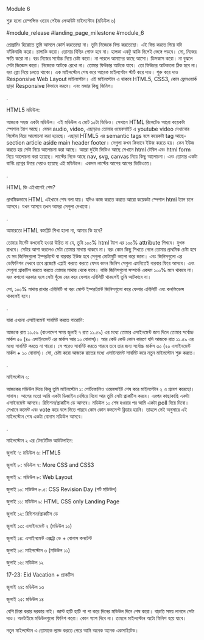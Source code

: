 Module 6



শুরু হলো রেস্পন্সিভ ওয়েব পেইজ লেআউট মাইলস্টোন (মডিউল ৬)

#module_release #landing_page_milestone #module_6

প্রোগ্রামিং হিরোতে তুমি আসলে কোর্স করতেছো না। তুমি নিজেকে বিল্ড করতেছো। এই বিল্ড করতে গিয়ে যদি ফাঁকিবাজি করো। চালাকি করো। তোমার বিল্ডিং পোক্ত হবে না। হালকা একটু ঝাকি দিলেই ভেঙ্গে পড়বে। সো, নিজের ক্ষতি করো না। বরং নিজের সর্বোচ্চ দিয়ে চেষ্টা করো। না পারলে আমাদের কাছে আসো। ডিসকাস করো। না বুঝলে সেটা জিজ্ঞেস করো। নিজেকে আটকে রেখো না। তোমার ফিউচার আটকে যাবে। তো ফিউচার আটকানো ঠিক হবে না। বরং ফ্লো নিয়ে চলতে থাকো। এক মাইলস্টোন শেষ করে আরেক মাইলস্টোন স্টার্ট করে দাও। শুরু করে দাও Responsive Web Layout মাইলস্টোন। এই মাইলস্টোন এ থাকবে HTML5, CSS3, কোন ফ্রেমওয়ার্ক ছাড়া Responsive কিভাবে করবে। এবং মজার কিছু জিনিস। 

 

.

 

HTML5 মডিউল:

আজকে সহজ একটা মডিউল। এই মডিউল এ মোট ১০টা ভিডিও। সেখানে HTML রিলেটেড আরো কয়েকটা স্পেশাল ট্যাগ আছে। যেমন audio, video, এছাড়াও তোমার ওয়েবসাইট এ youtube video দেখানোর সিস্টেম নিয়ে আলোচনা করা হয়েছে। এছাড়া HTML5 এর semantic tags বলে কয়েকটা tag আছে- section article aside main header footer। সেগুলা কখন কিভাবে ইউজ করতে হয়। কেন ইউজ করতে হয় সেটা নিয়ে আলোচনা করা আছে। আরো দুইটা ভিডিও আছে সেখানে html টেবিল এবং html form নিয়ে আলোচনা করা হয়েছে। লাস্টের দিকে আছে nav, svg, canvas নিয়ে কিছু আলোচনা। এবং তোমার একটা বার্নিং প্রশ্নের উত্তর দেয়াও হয়েছে এই মডিউলে। একদম লাস্টের আগের আগের ভিডিওতে। 

 

  

.

 

HTML কি এইখানেই শেষ? 

প্রাথমিকভাবে HTML এইখানে শেষ বলা যায়। যদিও কাজ করতে করতে আরো কয়েকটা স্পেশাল html ট্যাগ চলে আসবে। যখন আসবে তখন আমরা সেগুলা দেখাবো। 

 

.

 

আমারতো HTML কমপ্লিট শিখা হলো না, আমার কি হবে?

তোমার টার্গেট কখনোই হওয়া উচিত না যে, তুমি ১০০% html ট্যাগ এর ১০০% attribute শিখবে। মুখস্ত রাখবে। সেটার আশা করলেও সেটা তোমার মাথায় থাকবে না। বরং কোন কিছু শিখতে গেলে তোমার প্রাথমিক চেষ্টা হবে যে সব জিনিসগুলো ইম্পরট্যান্ট বা বারবার ইউজ হবে সেগুলা মোটামুটি ভালো করে জানা। এবং জিনিসগুলো এর ডেফিনিশন দেখবে তবে প্রজেক্টে এপ্লাই করতে করতে যেসব কমন জিনিস সেগুলা এমনিতেই বারবার ফিরে আসবে। এবং সেগুলা প্রাকটিস করতে করতে তোমার মাথায় থেকে যাবে। বাকি জিনিসগুলো সম্পর্কে একদম ১০০% মনে থাকবে না। বরং কখনো দরকার হলে সেটা খুঁজে বের করে ফেলার এবিলিটি থাকলেই তুমি আটকাবে না।

 

সো, ১০০% মাথায় রাখার এবিলিটি না বরং মোস্ট ইম্পরট্যান্ট জিনিসগুলো করে ফেলার এবিলিটি এবং কনফিডেন্স থাকলেই হবে।  

 

.

 

যারা এখনো এসাইনমেন্ট সাবমিট করতে পারোনি: 

আজকে রাত ১১.৫৯ (বাংলাদেশ সময় জুলাই ৭ রাত ১১.৫৯) এর মধ্যে তোমার এসাইনমেন্ট জমা দিলে তোমার সর্বোচ্চ মার্কস ৫০ (৪০ এসাইনমেন্ট এর মার্কস আর ১০ বোনাস)। আর কেউ কেউ কোন কারণে যদি আজকে রাত ১১.৫৯ এর মধ্যে সাবমিট করতে না পারো। সে পরেও সাবমিট করতে পারবে তবে তার জন্য সর্বোচ্চ মার্কস ৩০ (২০ এসাইনমেন্ট মার্কস + ১০ বোনাস)। সো, চেষ্টা করো আজকে রাতের মধ্যে এসাইনমেন্ট সাবমিট করে নতুন মাইলস্টোন শুরু করতে। 

 

.

 

মাইলস্টোন ২: 

আজকের মডিউল দিয়ে কিন্তু তুমি মাইলস্টোন ১: পোর্টফোলিও ওয়েবসাইট শেষ করে মাইলস্টোন ২ এ প্রবেশ করেছো। সাবাস। আগের মতো আমি একটা ডিজাইন দেখিয়ে দিবো আর তুমি সেটা প্রাকটিস করবে। এরপর কাছাকাছি একটা এসাইনমেন্ট আসবে। রিভিশন/প্রাকটিস ডে আসবে। মডিউল ১০ শেষ হওয়ার পর আমি একটা poll দিয়ে দিবো। সেখানে কমেন্ট এবং vote করে বলে দিতে পারবে কোন কোন কনসেপ্ট ক্লিয়ার হয়নি। তাহলে সেই অনুসারে এই মাইলস্টোন শেষ একটা বোনাস মডিউল আসবে। 

 

.

মাইলস্টোন ২ এর টেনটেটিভ আউটলাইন: 

জুলাই ৭: মডিউল ৬: HTML5  

জুলাই ৮: মডিউল ৭: More CSS and CSS3 

জুলাই ৯: মডিউল ৮: Web Layout

জুলাই ১০: মডিউল ৮.৫: CSS Revision Day (শর্ট মডিউল)

জুলাই ১১: মডিউল ৯: HTML CSS only Landing Page

জুলাই ১২: রিভিশন/প্রাকটিস ডে

জুলাই ১৩: এসাইনমেন্ট ২ (মডিউল ১০)

জুলাই ১৪: এসাইনমেন্ট এক্সট্রা ডে + বোনাস কনটেন্ট

জুলাই ১৫: মাইলস্টোন ৩ (মডিউল ১১)

জুলাই ১৬: মডিউল ১২ 

17-23: Eid Vacation + প্রাকটিস 

জুলাই ২৪: মডিউল ১৩

জুলাই ২৫: মডিউল ১৪

 

 

বেশি চিন্তা করার দরকার নাই। জাস্ট হাটি হাটি পা পা করে দিনের মডিউল দিনে শেষ করো। বাড়তি সময় লাগলে সেটা দাও। অনটাইমে মডিউলগুলো ফিনিশ করো। কোন গ্যাপ দিবে না। তাহলে মাইলস্টোন অটো ফিনিশ হয়ে যাবে। 

 

নতুন মাইলস্টোন এ তোমাকে ল্যান্ড করতে পেরে আমি অনেক অনেক একসাইটেড। 

 

 

 

